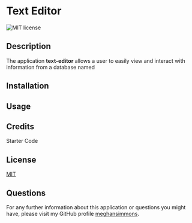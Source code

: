 # Text Editor

![MIT license](https://img.shields.io/badge/license-MIT-blue.svg)

## Description
The application **text-editor** allows a user to easily view and interact with information from a database named 


## Installation


## Usage


## Credits
Starter Code

## License
[MIT](https://choosealicense.com/licenses/mit/)

## Questions
For any further information about this application or questions you might have, please visit my GitHub profile
[meghansimmons](https://github.com/meghansimmons/text-editor).